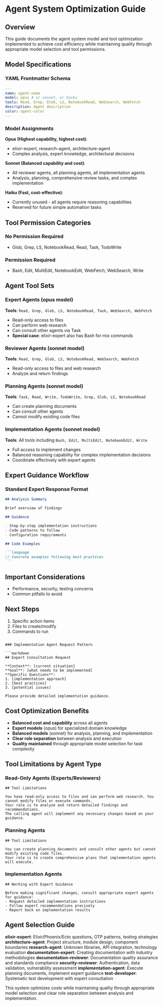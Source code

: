 # Agent System Optimization Guide

## Overview

This guide documents the agent system model and tool optimization implemented to
achieve cost efficiency while maintaining quality through appropriate model
selection and tool permissions.

## Model Specifications

### YAML Frontmatter Schema

```yaml
---
name: agent-name
model: opus # or sonnet, or haiku
tools: Read, Grep, Glob, LS, NotebookRead, WebSearch, WebFetch
description: Agent description
color: agent-color
---
```

### Model Assignments

**Opus (Highest capability, highest cost)**:

- elixir-expert, research-agent, architecture-agent
- Complex analysis, expert knowledge, architectural decisions

**Sonnet (Balanced capability and cost)**:

- All reviewer agents, all planning agents, all implementation agents
- Analysis, planning, comprehensive review tasks, and complex implementation

**Haiku (Fast, cost-effective)**:

- Currently unused - all agents require reasoning capabilities
- Reserved for future simple automation tasks

## Tool Permission Categories

### No Permission Required

- Glob, Grep, LS, NotebookRead, Read, Task, TodoWrite

### Permission Required

- Bash, Edit, MultiEdit, NotebookEdit, WebFetch, WebSearch, Write

## Agent Tool Sets

### Expert Agents (opus model)

**Tools**: `Read, Grep, Glob, LS, NotebookRead, Task, WebSearch, WebFetch`

- Read-only access to files
- Can perform web research
- Can consult other agents via Task
- **Special case**: elixir-expert also has Bash for mix commands

### Reviewer Agents (sonnet model)

**Tools**: `Read, Grep, Glob, LS, NotebookRead, WebSearch, WebFetch`

- Read-only access to files and web research
- Analyze and return findings

### Planning Agents (sonnet model)

**Tools**: `Task, Read, Write, TodoWrite, Grep, Glob, LS, NotebookRead`

- Can create planning documents
- Can consult other agents
- Cannot modify existing code files

### Implementation Agents (sonnet model)

**Tools**: All tools including `Bash, Edit, MultiEdit, NotebookEdit, Write`

- Full access to implement changes
- Balanced reasoning capability for complex implementation decisions
- Coordinate effectively with expert agents

## Expert Guidance Workflow

### Standard Expert Response Format

````markdown
## Analysis Summary

Brief overview of findings

## Guidance

- Step-by-step implementation instructions
- Code patterns to follow
- Configuration requirements

## Code Examples

```language
// Concrete examples following best practices
```
````

## Important Considerations

- Performance, security, testing concerns
- Common pitfalls to avoid

## Next Steps

1. Specific action items
2. Files to create/modify
3. Commands to run

````

### Implementation Agent Request Pattern

```markdown
## Expert Consultation Request

**Context**: [current situation]
**Goal**: [what needs to be implemented]
**Specific Questions**:
1. [implementation approach]
2. [best practices]
3. [potential issues]

Please provide detailed implementation guidance.
````

## Cost Optimization Benefits

- **Balanced cost and capability** across all agents
- **Expert models** (opus) for specialized domain knowledge
- **Balanced models** (sonnet) for analysis, planning, and implementation
- **Clear role separation** between analysis and execution
- **Quality maintained** through appropriate model selection for task complexity

## Tool Limitations by Agent Type

### Read-Only Agents (Experts/Reviewers)

```
## Tool Limitations

You have read-only access to files and can perform web research. You cannot modify files or execute commands.
Your role is to analyze and return detailed findings and recommendations.
The calling agent will implement any necessary changes based on your guidance.
```

### Planning Agents

```
## Tool Limitations

You can create planning documents and consult other agents but cannot modify existing code files.
Your role is to create comprehensive plans that implementation agents will execute.
```

### Implementation Agents

```
## Working with Expert Guidance

Before making significant changes, consult appropriate expert agents for guidance:
- Request detailed implementation instructions
- Follow expert recommendations precisely
- Report back on implementation results
```

## Agent Selection Guide

**elixir-expert**: Elixir/Phoenix/Ecto questions, OTP patterns, testing
strategies **architecture-agent**: Project structure, module design, component
boundaries **research-agent**: Unknown libraries, API integration, technology
evaluation **documentation-expert**: Creating documentation with industry
methodologies **documentation-reviewer**: Documentation quality assurance and
standards compliance **security-reviewer**: Authentication, data validation,
vulnerability assessment **implementation-agent**: Execute planning documents,
implement expert guidance **test-developer**: Systematic test development with
expert consultation

This system optimizes costs while maintaining quality through appropriate model
selection and clear role separation between analysis and implementation.

